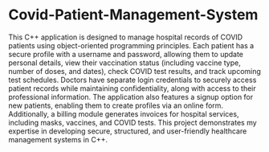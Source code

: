 # Covid-Patient-Management-System

This C++ application is designed to manage hospital records of COVID patients using object-oriented programming principles. Each patient has a secure profile with a username and password, allowing them to update personal details, view their vaccination status (including vaccine type, number of doses, and dates), check COVID test results, and track upcoming test schedules. Doctors have separate login credentials to securely access patient records while maintaining confidentiality, along with access to their professional information. The application also features a signup option for new patients, enabling them to create profiles via an online form. Additionally, a billing module generates invoices for hospital services, including masks, vaccines, and COVID tests. This project demonstrates my expertise in developing secure, structured, and user-friendly healthcare management systems in C++.
